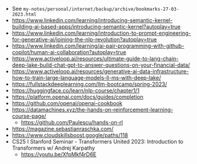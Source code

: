 - See `my-notes/personal/internet/backup/archive/bookmarks-27-03-2023.html`
- https://www.linkedin.com/learning/introducing-semantic-kernel-building-ai-based-apps/introducing-semantic-kernel?autoplay=true
- https://www.linkedin.com/learning/introduction-to-prompt-engineering-for-generative-ai/joining-the-nlp-revolution?autoplay=true
- https://www.linkedin.com/learning/ai-pair-programming-with-github-copilot/human-ai-collaboration?autoplay=true
- https://www.activeloop.ai/resources/ultimate-guide-to-lang-chain-deep-lake-build-chat-gpt-to-answer-questions-on-your-financial-data/
- https://www.activeloop.ai/resources/generative-ai-data-infrastructure-how-to-train-large-language-models-ll-ms-with-deep-lake/
- https://fullstackdeeplearning.com/llm-bootcamp/spring-2023/
- https://huggingface.co/learn/nlp-course/chapter1/1
- https://platform.openai.com/docs/guides/completion
- https://github.com/openai/openai-cookbook
- https://datamachines.xyz/the-hands-on-reinforcement-learning-course-page/
  - https://github.com/Paulescu/hands-on-rl
- https://magazine.sebastianraschka.com/
- https://www.cloudskillsboost.google/paths/118
- CS25 I Stanford Seminar - Transformers United 2023: Introduction to Transformers w/ Andrej Karpathy
  - https://youtu.be/XfpMkf4rD6E